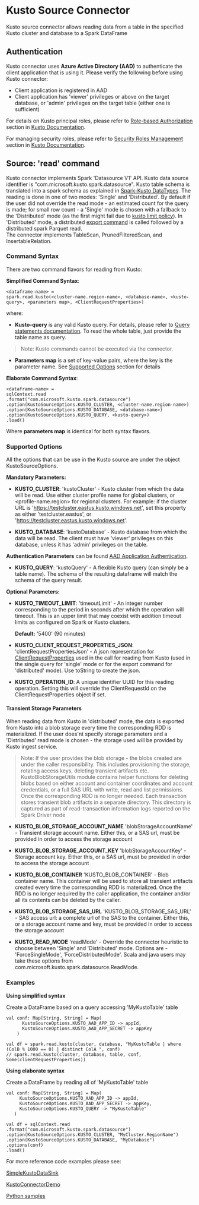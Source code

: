 # Kusto Source Connector

Kusto source connector allows reading data from a table in the specified Kusto cluster and database 
to a Spark DataFrame 

## Authentication

Kusto connector uses  **Azure Active Directory (AAD)** to authenticate the client application 
that is using it. Please verify the following before using Kusto connector:
 * Client application is registered in AAD
 * Client application has 'viewer' privileges or above on the target database, 
 or 'admin' privileges on the target table (either one is sufficient)
 
 For details on Kusto principal roles, please refer to [Role-based Authorization](https://docs.microsoft.com/en-us/azure/kusto/management/access-control/role-based-authorization) 
 section in [Kusto Documentation](https://docs.microsoft.com/en-us/azure/kusto/).
 
 For managing security roles, please refer to [Security Roles Management](https://docs.microsoft.com/en-us/azure/kusto/management/security-roles) 
 section in [Kusto Documentation](https://docs.microsoft.com/en-us/azure/kusto/).
 
 ## Source: 'read' command
 
 Kusto connector implements Spark 'Datasource V1' API. 
 Kusto data source identifier is "com.microsoft.kusto.spark.datasource". 
 Kusto table schema is translated into a spark schema as explained in [Spark-Kusto DataTypes](Spark-Kusto%20DataTypes%20mapping.md).
 The reading is done in one of two modes: 'Single' and 'Distributed'. By default if the user did not override the read mode - an estimated
 count for the query is made; for small row count - a 'Single' mode is chosen with a fallback to the 'Distributed' mode (as the first might
 fail due to [kusto limit policy](https://docs.microsoft.com/en-us/azure/kusto/concepts/querylimits)). In 'Distributed' mode, a distributed
 [export command](https://docs.microsoft.com/en-us/azure/kusto/management/data-export/export-data-to-storage) is called followed by a
 distributed spark Parquet read.  
 The connector implements TableScan, PrunedFilteredScan, and InsertableRelation.
 
 ### Command Syntax
 
 There are two command flavors for reading from Kusto:
 
 **Simplified Command Syntax**: 
  ```
 <dataframe-name> = 
 spark.read.kusto(<cluster-name.region-name>, <database-name>, <kusto-query>, <parameters map>, <ClientRequestProperties>)
  ```
 where:
 * **Kusto-query** is any valid Kusto query. For details, please refer to [Query statements documentation](https://docs.microsoft.com/en-us/azure/kusto/query/statements). To read the whole table, just provide the table name as query.
 >Note:
 Kusto commands  cannot be executed via the connector.
 * **Parameters map** is a set of key-value pairs, where the key is the parameter name. See [Supported Options](#supported-options)
 section for details
  
**Elaborate Command Syntax**: 
```
<dataframe-name> = 
sqlContext.read
.format("com.microsoft.kusto.spark.datasource")
.option(KustoSourceOptions.KUSTO_CLUSTER, <cluster-name.region-name>)
.option(KustoSourceOptions.KUSTO_DATABASE, <database-name>)
.option(KustoSourceOptions.KUSTO_QUERY, <kusto-query>)
.load()
```
Where **parameters map** is identical for both syntax flavors.
      
 ### Supported Options
   
All the options that can be use in the Kusto source are under the object KustoSourceOptions.

 **Mandatory Parameters:** 
  
 * **KUSTO_CLUSTER**:
  'kustoCluster' - Kusto cluster from which the data will be read.
  Use either cluster profile name for global clusters, or <profile-name.region> for regional clusters.
  For example: if the cluster URL is 'https://testcluster.eastus.kusto.windows.net', set this property 
  as either 'testcluster.eastus', or  'https://testcluster.eastus.kusto.windows.net'.
   
  * **KUSTO_DATABASE**: 
  'kustoDatabase' - Kusto database from which the data will be read. The client must have 'viewer' 
  privileges on this database, unless it has 'admin' privileges on the table.
  
  **Authentication Parameters** can be found [AAD Application Authentication](Authentication.md). 

  * **KUSTO_QUERY**: 
  'kustoQuery' - A flexible Kusto query (can simply be a table name). The schema of the resulting dataframe will match the schema of the query result. 
 
 
 **Optional Parameters:** 
 
 * **KUSTO_TIMEOUT_LIMIT**:
 'timeoutLimit' - An integer number corresponding to the period in seconds after which the operation will timeout.
 This is an upper limit that may coexist with addition timeout limits as configured on Spark or Kusto clusters.
 
    **Default:** '5400' (90 minutes)    
    
* **KUSTO_CLIENT_REQUEST_PROPERTIES_JSON**:
  'clientRequestPropertiesJson' - A json representation for [ClientRequestProperties](https://github.com/Azure/azure-kusto-java/blob/master/data/src/main/java/com/microsoft/azure/kusto/data/ClientRequestProperties.java)
   used in the call for reading from Kusto (used in the single query for 'single' mode or for the export command for 'distributed' mode). Use toString to create the json.

* **KUSTO_OPERATION_ID**:
    A unique identifier UUID for this reading operation. Setting this will override the ClientRequestId on the
    ClientRequestProperties object if set.
    
#### Transient Storage Parameters
When reading data from Kusto in 'distributed' mode, the data is exported from Kusto into a blob storage every time the corresponding RDD is materialized. 
If the user does'nt specify storage parameters and a 'Distributed' read mode is chosen - the storage used will be provided by Kusto ingest service. 

>Note: If the user provides the blob storage - the blobs created are under the caller responsibility. This includes provisioning the storage, rotating access keys, 
deleting transient artifacts etc. KustoBlobStorageUtils module contains helper functions for deleting blobs based on either account and container 
coordinates and account credentials, or a full SAS URL with write, read and list permissions. Once the corresponding RDD is no longer needed. Each transaction stores transient blob 
artifacts in a separate directory. This directory is captured as part of read-transaction information logs reported on the Spark Driver node 

* **KUSTO_BLOB_STORAGE_ACCOUNT_NAME**
'blobStorageAccountName' - Transient storage account name. Either this, or a SAS url, must be provided in order to access the storage account

* **KUSTO_BLOB_STORAGE_ACCOUNT_KEY**
'blobStorageAccountKey' - Storage account key. Either this, or a SAS url, must be provided in order to access the storage account

* **KUSTO_BLOB_CONTAINER**
'KUSTO_BLOB_CONTAINER' - Blob container name. This container will be used to store all transient artifacts created every time the corresponding RDD is materialized. 
Once the RDD is no longer required by the caller application, the container and/or all its contents can be deleted by the caller.

* **KUSTO_BLOB_STORAGE_SAS_URL**
'KUSTO_BLOB_STORAGE_SAS_URL' - SAS access url: a complete url of the SAS to the container. Either this, or a storage account name and key, must be provided
  in order to access the storage account
  
* **KUSTO_READ_MODE**
'readMode' - Override the connector heuristic to choose between 'Single' and 'Distributed' mode.
Options are - 'ForceSingleMode', 'ForceDistributedMode'.
Scala and java users may take these options from com.microsoft.kusto.spark.datasource.ReadMode.
  
 ### Examples
 
 **Using simplified syntax**
 
 Create a DataFrame based on a query accessing 'MyKustoTable' table
 ```
 val conf: Map[String, String] = Map(
       KustoSourceOptions.KUSTO_AAD_APP_ID -> appId,
       KustoSourceOptions.KUSTO_AAD_APP_SECRET -> appKey
     )
     
 val df = spark.read.kusto(cluster, database, "MyKustoTable | where (ColB % 1000 == 0) | distinct ColA ", conf)
 // spark.read.kusto(cluster, database, table, conf, Some(clientRequestProperties))
 ``` 
 
 **Using elaborate syntax**
  
  Create a DataFrame by reading all of 'MyKustoTable' table
  ```
 val conf: Map[String, String] = Map(
       KustoSourceOptions.KUSTO_AAD_APP_ID -> appId,
       KustoSourceOptions.KUSTO_AAD_APP_SECRET -> appKey,
       KustoSourceOptions.KUSTO_QUERY -> "MyKustoTable"
     )
 
 val df = sqlContext.read
  .format("com.microsoft.kusto.spark.datasource")
  .option(KustoSourceOptions.KUSTO_CLUSTER, "MyCluster.RegionName")
  .option(KustoSourceOptions.KUSTO_DATABASE, "MyDatabase")
  .options(conf)
  .load()
  ```
  
 For more reference code examples please see: 
    
 [SimpleKustoDataSink](../samples/src/main/scala/SimpleKustoDataSink.scala)
 
 [KustoConnectorDemo](../samples/src/main/scala/KustoConnectorDemo.scala)
 
 [Python samples](../samples/src/main/python/pyKusto.py)